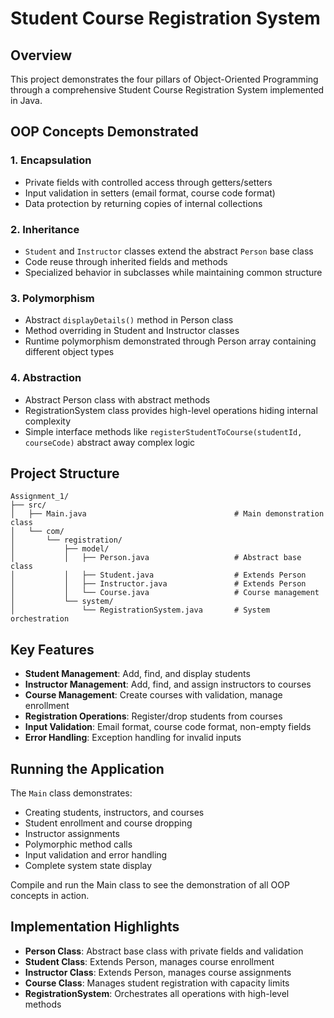# Student Course Registration System

## Overview
This project demonstrates the four pillars of Object-Oriented Programming through a comprehensive Student Course Registration System implemented in Java.

## OOP Concepts Demonstrated

### 1. Encapsulation
- Private fields with controlled access through getters/setters
- Input validation in setters (email format, course code format)
- Data protection by returning copies of internal collections

### 2. Inheritance
- `Student` and `Instructor` classes extend the abstract `Person` base class
- Code reuse through inherited fields and methods
- Specialized behavior in subclasses while maintaining common structure

### 3. Polymorphism
- Abstract `displayDetails()` method in Person class
- Method overriding in Student and Instructor classes
- Runtime polymorphism demonstrated through Person array containing different object types

### 4. Abstraction
- Abstract Person class with abstract methods
- RegistrationSystem class provides high-level operations hiding internal complexity
- Simple interface methods like `registerStudentToCourse(studentId, courseCode)` abstract away complex logic

## Project Structure

```
Assignment_1/
├── src/
│   ├── Main.java                                 # Main demonstration class
│   └── com/
│       └── registration/
│           ├── model/
│           │   ├── Person.java                   # Abstract base class
│           │   ├── Student.java                  # Extends Person
│           │   ├── Instructor.java               # Extends Person
│           │   └── Course.java                   # Course management
│           └── system/
│               └── RegistrationSystem.java       # System orchestration
```

## Key Features

- **Student Management**: Add, find, and display students
- **Instructor Management**: Add, find, and assign instructors to courses
- **Course Management**: Create courses with validation, manage enrollment
- **Registration Operations**: Register/drop students from courses
- **Input Validation**: Email format, course code format, non-empty fields
- **Error Handling**: Exception handling for invalid inputs

## Running the Application

The `Main` class demonstrates:
- Creating students, instructors, and courses
- Student enrollment and course dropping
- Instructor assignments
- Polymorphic method calls
- Input validation and error handling
- Complete system state display

Compile and run the Main class to see the demonstration of all OOP concepts in action.

## Implementation Highlights

- **Person Class**: Abstract base class with private fields and validation
- **Student Class**: Extends Person, manages course enrollment
- **Instructor Class**: Extends Person, manages course assignments
- **Course Class**: Manages student registration with capacity limits
- **RegistrationSystem**: Orchestrates all operations with high-level methods
